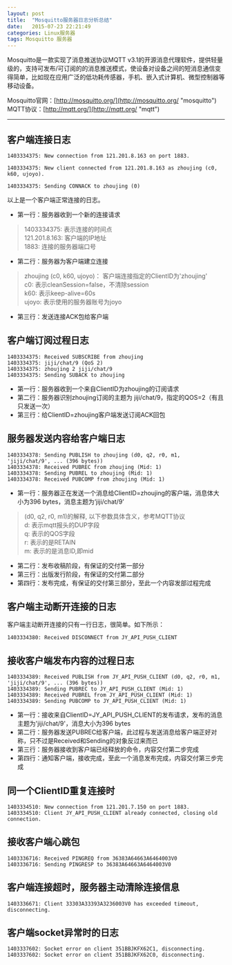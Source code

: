 ```yaml
---
layout: post
title:  "Mosquitto服务器日志分析总结"
date:   2015-07-23 22:21:49
categories: Linux服务器
tags: Mosquitto 服务器
---
```


Mosquitto是一款实现了消息推送协议MQTT v3.1的开源消息代理软件，提供轻量级的，支持可发布/可订阅的的消息推送模式，使设备对设备之间的短消息通信变得简单，比如现在应用广泛的低功耗传感器，手机、嵌入式计算机、微型控制器等移动设备。

Mosquitto官网：[http://mosquitto.org/](http://mosquitto.org/ "mosquitto")  
MQTT协议：[http://mqtt.org/](http://mqtt.org/ "mqtt")

----------

## 客户端连接日志 ##

```
1403334375: New connection from 121.201.8.163 on port 1883.

1403334375: New client connected from 121.201.8.163 as zhoujing (c0, k60, ujoyo).

1403334375: Sending CONNACK to zhoujing (0)
```

以上是一个客户端正常连接的日志。

- 第一行：服务器收到一个新的连接请求

> 1403334375: 表示连接的时间点  
> 121.201.8.163: 客户端的IP地址  
> 1883: 连接的服务器端口号  


- 第二行：服务器为客户端建立连接

> zhoujing (c0, k60, ujoyo)： 客户端连接指定的ClientID为'zhoujing'   
> c0: 表示cleanSession=false，不清除session  
> k60: 表示keep-alive=60s  
> ujoyo: 表示使用的服务器账号为joyo  

- 第三行：发送连接ACK包给客户端


## 客户端订阅过程日志 ##

```
1403334375: Received SUBSCRIBE from zhoujing
1403334375: jiji/chat/9 (QoS 2)
1403334375: zhoujing 2 jiji/chat/9
1403334375: Sending SUBACK to zhoujing
```

- 第一行：服务器收到一个来自ClientID为zhoujing的订阅请求
- 第二行：服务器识别zhoujing订阅的主题为 jiji/chat/9，指定的QOS=2（有且只发送一次）
- 第三行：给ClientID=zhoujing客户端发送订阅ACK回包

## 服务器发送内容给客户端日志 ##

```
1403334378: Sending PUBLISH to zhoujing (d0, q2, r0, m1, 'jiji/chat/9', ... (396 bytes))
1403334378: Received PUBREC from zhoujing (Mid: 1)
1403334378: Sending PUBREL to zhoujing (Mid: 1)
1403334378: Received PUBCOMP from zhoujing (Mid: 1)
```

- 第一行：服务器正在发送一个消息给ClientID=zhoujing的客户端，消息体大小为396 bytes，消息主题为‘jiji/chat/9’ 

> (d0, q2, r0, m1)的解释, 以下参数具体含义，参考MQTT协议  
> d: 表示mqtt报头的DUP字段  
> q: 表示的QOS字段  
> r: 表示的是RETAIN  
> m: 表示的是消息ID,即mid   

- 第二行：发布收稿阶段，有保证的交付第一部分
- 第三行：出版发行阶段，有保证的交付第二部分
- 第四行：发布完成，有保证的交付第三部分，至此一个内容发部过程完成



## 客户端主动断开连接的日志 ##

客户端主动断开连接的只有一行日志，很简单。如下所示：

```
1403334380: Received DISCONNECT from JY_API_PUSH_CLIENT
```

## 接收客户端发布内容的过程日志 ##

```
1403334389: Received PUBLISH from JY_API_PUSH_CLIENT (d0, q2, r0, m1, 'jiji/chat/9', ... (396 bytes))
1403334389: Sending PUBREC to JY_API_PUSH_CLIENT (Mid: 1)
1403334389: Received PUBREL from JY_API_PUSH_CLIENT (Mid: 1)
1403334389: Sending PUBCOMP to JY_API_PUSH_CLIENT (Mid: 1)
```

- 第一行：接收来自ClientID=JY_API_PUSH_CLIENT的发布请求，发布的消息主题为'jiji/chat/9'，消息大小为396 bytes
- 第二行：服务器发送PUBREC给客户端，此过程与发送消息给客户端正好对称，只不过是Received和Sending的对象反过来而已
- 第三行：服务器接收到客户端已经释放的命令，内容交付第二步完成
- 第四行：通知客户端，接收完成，至此一个消息发布完成，内容交付第三步完成

## 同一个ClientID重复连接时 ##

```
1403334510: New connection from 121.201.7.150 on port 1883.
1403334510: Client JY_API_PUSH_CLIENT already connected, closing old connection.
```

## 接收客户端心跳包 ##

```
1403336716: Received PINGREQ from 36383A64663A6464003V0
1403336716: Sending PINGRESP to 36383A64663A6464003V0
```

## 客户端连接超时，服务器主动清除连接信息 ##

```
1403336671: Client 33303A33393A3236003V0 has exceeded timeout, disconnecting.
```

## 客户端socket异常时的日志 ##

```
1403337602: Socket error on client 351BBJKFX62C1, disconnecting.
1403337602: Socket error on client 351BBJKFX62C0, disconnecting.
```




		


		
